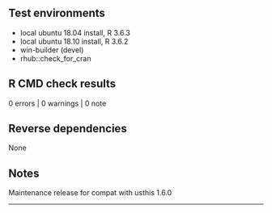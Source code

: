## Test environments
* local ubuntu 18.04 install, R 3.6.3
* local ubuntu 18.10 install, R 3.6.2
* win-builder (devel)
* rhub::check_for_cran

## R CMD check results

0 errors | 0 warnings | 0 note

## Reverse dependencies

None

## Notes

Maintenance release for compat with usthis 1.6.0

---
